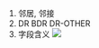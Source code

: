 1. 邻居, 邻接
2. DR BDR DR-OTHER
3. 字段含义 
![](C:\Users\Cxuejia\Pictures\tmp\Snipaste_2022-11-13_18-52-12.png)